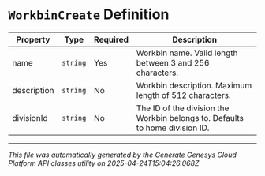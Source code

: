 # `WorkbinCreate` Definition

| Property | Type | Required | Description |
|----------|------|----------|-------------|
| name | `string` | Yes | Workbin name. Valid length between 3 and 256 characters. |
| description | `string` | No | Workbin description. Maximum length of 512 characters. |
| divisionId | `string` | No | The ID of the division the Workbin belongs to. Defaults to home division ID. |

---

*This file was automatically generated by the Generate Genesys Cloud Platform API classes utility on 2025-04-24T15:04:26.068Z*